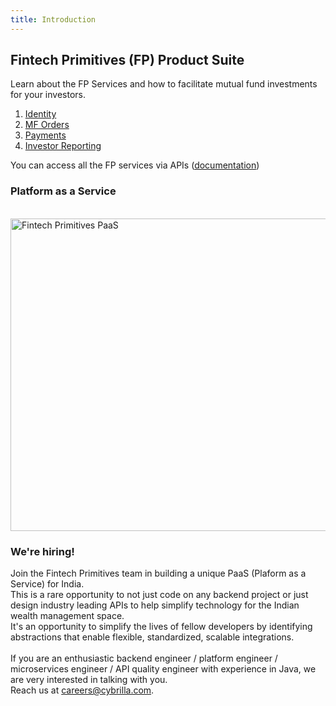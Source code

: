 ```yaml
---
title: Introduction
---
```

## Fintech Primitives (FP) Product Suite

Learn about the FP Services and how to facilitate mutual fund investments for your investors.

1. [Identity](/identity/overview)
2. [MF Orders](/mf-transactions/overview)
3. [Payments](/payments/overview)
4. [Investor Reporting](/pages/workflows/investor-reporting)

You can access all the FP services via APIs ([documentation](https://fintechprimitives.com/api))


### Platform as a Service

<br><img src="../../images/fp_diagram_updated.png" height="500px" width="900px" alt="Fintech Primitives PaaS">

<!--
><p style="font-size:18px">Quick start</p>

Refer the [Investment workflow](/pages/quickstart) guide to get started.
-->

### We're hiring!

Join the Fintech Primitives team in building a unique PaaS (Plaform as a Service) for India.<br>
This is a rare opportunity to not just code on any backend project or just design industry leading APIs to help simplify technology for the Indian wealth management space.<br>
It's an opportunity to simplify the lives of fellow developers by identifying abstractions that enable flexible, standardized, scalable integrations.<br><br>
If you are an enthusiastic backend engineer / platform engineer / microservices engineer / API quality engineer with experience in Java, we are very interested in talking with you. <br>
Reach us at [careers@cybrilla.com](mailto:careers@cybrilla.com).

